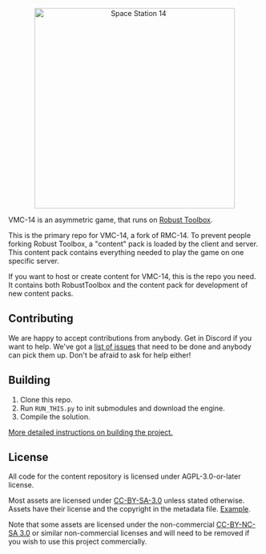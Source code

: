 <p align="center"> <img alt="Space Station 14" width="400" height="400" src="https://github.com/user-attachments/assets/320ad459-8997-4e5b-9f7e-fc7e7d7dcb73" /></p>

VMC-14 is an asymmetric game, that runs on [Robust Toolbox](https://github.com/space-wizards/RobustToolbox).

This is the primary repo for VMC-14, a fork of RMC-14. To prevent people forking Robust Toolbox, a "content" pack is loaded by the client and server. This content pack contains everything needed to play the game on one specific server.

If you want to host or create content for VMC-14, this is the repo you need. It contains both RobustToolbox and the content pack for development of new content packs.

## Contributing

We are happy to accept contributions from anybody. Get in Discord if you want to help. We've got a [list of issues](https://github.com/RMC-14/RMC-14/issues) that need to be done and anybody can pick them up. Don't be afraid to ask for help either!

## Building

1. Clone this repo.
2. Run `RUN_THIS.py` to init submodules and download the engine.
3. Compile the solution.

[More detailed instructions on building the project.](https://docs.spacestation14.com/en/general-development/setup.html)

## License

All code for the content repository is licensed under AGPL-3.0-or-later license.

Most assets are licensed under [CC-BY-SA-3.0](https://creativecommons.org/licenses/by-sa/3.0/) unless stated otherwise. Assets have their license and the copyright in the metadata file. [Example](https://github.com/space-wizards/space-station-14/blob/master/Resources/Textures/Objects/Tools/crowbar.rsi/meta.json).

Note that some assets are licensed under the non-commercial [CC-BY-NC-SA 3.0](https://creativecommons.org/licenses/by-nc-sa/3.0/) or similar non-commercial licenses and will need to be removed if you wish to use this project commercially.
